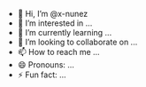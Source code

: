 - 👋 Hi, I’m @x-nunez
- 👀 I’m interested in ...
- 🌱 I’m currently learning ...
- 💞️ I’m looking to collaborate on ...
- 📫 How to reach me ...
- 😄 Pronouns: ...
- ⚡ Fun fact: ...

<!---
x-nunez/x-nunez is a ✨ special ✨ repository because its `README.md` (this file) appears on your GitHub profile.
You can click the Preview link to take a look at your changes.
--->
